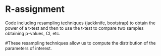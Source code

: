 # R-assignment
Code including resampling techniques (jackknife, bootstrap) to obtain the power of a t-test and then to use the t-test to compare two samples obtaining p-values, CI, etc. 

#These resampling techniques allow us to compute the distribution of the parameters of interest.
